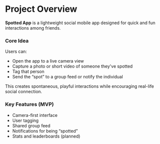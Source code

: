 # Project Overview

**Spotted App** is a lightweight social mobile app designed for quick and fun interactions among friends.

### Core Idea
Users can:
- Open the app to a live camera view
- Capture a photo or short video of someone they've spotted
- Tag that person
- Send the “spot” to a group feed or notify the individual

This creates spontaneous, playful interactions while encouraging real-life social connection.

### Key Features (MVP)
- Camera-first interface
- User tagging
- Shared group feed
- Notifications for being “spotted”
- Stats and leaderboards (planned)
